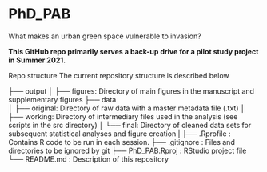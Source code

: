 # PhD_PAB
What makes an urban green space vulnerable to invasion?


**This GitHub repo primarily serves a back-up drive for a pilot study project in Summer 2021.** 

Repo structure
The current repository structure is described below

├── output
│   ├── figures: Directory of main figures in the manuscript and supplementary figures
├── data                          
│   ├── original: Directory of raw data with a master metadata file (.txt)
│   ├── working: Directory of intermediary files used in the analysis (see scripts in the src directory)
│   └── final: Directory of cleaned data sets for subsequent statistical analyses and figure creation
|
├── .Rprofile             : Contains R code to be run in each session.
├── .gitignore            : Files and directories to be ignored by git
├── PhD_PAB.Rproj         : RStudio project file
└── README.md             : Description of this repository
